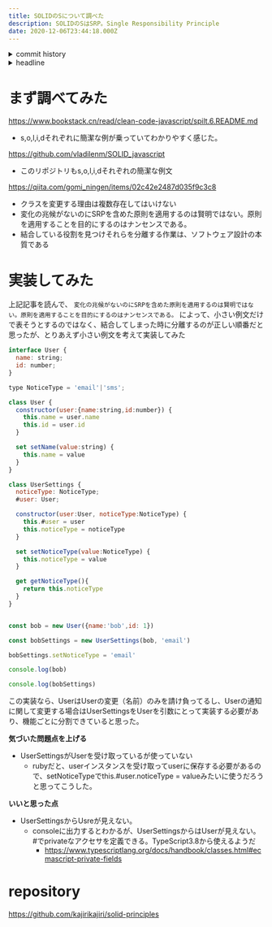 ```yaml
---
title: SOLIDのSについて調べた
description: SOLIDのSはSRP。Single Responsibility Principle
date: 2020-12-06T23:44:18.000Z
---
```

<!-- history area start -->
<details><summary>commit history</summary><div><ol>
<li>2020/12/06 23:43:16 3c7a35b</li>
<li>2020/12/06 23:20:11 e198fb1</li>
</ol></div></details>
<!-- history area end -->
<!-- toc area start -->
<details><summary>headline</summary><div>

<!-- toc -->

- [まず調べてみた](#%E3%81%BE%E3%81%9A%E8%AA%BF%E3%81%B9%E3%81%A6%E3%81%BF%E3%81%9F)
- [実装してみた](#%E5%AE%9F%E8%A3%85%E3%81%97%E3%81%A6%E3%81%BF%E3%81%9F)
- [repository](#repository)

<!-- tocstop -->

</div></details>

<!-- toc area end -->

# まず調べてみた

https://www.bookstack.cn/read/clean-code-javascript/spilt.6.README.md
- s,o,l,i,dそれぞれに簡潔な例が乗っていてわかりやすく感じた。

https://github.com/vladilenm/SOLID_javascript
- このリポジトリもs,o,l,i,dそれぞれの簡潔な例文

https://qiita.com/gomi_ningen/items/02c42e2487d035f9c3c8
- クラスを変更する理由は複数存在してはいけない
- 変化の兆候がないのにSRPを含めた原則を適用するのは賢明ではない。原則を適用することを目的にするのはナンセンスである。
- 結合している役割を見つけそれらを分離する作業は、ソフトウェア設計の本質である

# 実装してみた
上記記事を読んで、 `変化の兆候がないのにSRPを含めた原則を適用するのは賢明ではない。原則を適用することを目的にするのはナンセンスである。` によって、小さい例文だけで表そうとするのではなく、結合してしまった時に分離するのが正しい順番だと思ったが、とりあえず小さい例文を考えて実装してみた

```javascript
interface User {
  name: string;
  id: number;
}

type NoticeType = 'email'|'sms';

class User {
  constructor(user:{name:string,id:number}) {
    this.name = user.name
    this.id = user.id 
  }

  set setName(value:string) {
    this.name = value
  }
}

class UserSettings {
  noticeType: NoticeType;
  #user: User;

  constructor(user:User, noticeType:NoticeType) {
    this.#user = user
    this.noticeType = noticeType
  }

  set setNoticeType(value:NoticeType) {
    this.noticeType = value
  }

  get getNoticeType(){
    return this.noticeType
  }
}


const bob = new User({name:'bob',id: 1})

const bobSettings = new UserSettings(bob, 'email')

bobSettings.setNoticeType = 'email'

console.log(bob)

console.log(bobSettings)

```

この実装なら、UserはUserの変更（名前）のみを請け負ってるし、Userの通知に関して変更する場合はUserSettingsをUserを引数にとって実装する必要があり、機能ごとに分割できていると思った。

**気づいた問題点を上げる**
- UserSettingsがUserを受け取っているが使っていない
  - rubyだと、userインスタンスを受け取ってuserに保存する必要があるので、setNoticeTypeでthis.#user.noticeType = valueみたいに使うだろうと思ってこうした。

**いいと思った点**
- UserSettingsからUsreが見えない。
  - consoleに出力するとわかるが、UserSettingsからはUserが見えない。#でprivateなアクセサを定義できる。TypeScript3.8から使えるようだ
    - https://www.typescriptlang.org/docs/handbook/classes.html#ecmascript-private-fields

# repository

https://github.com/kajirikajiri/solid-principles



